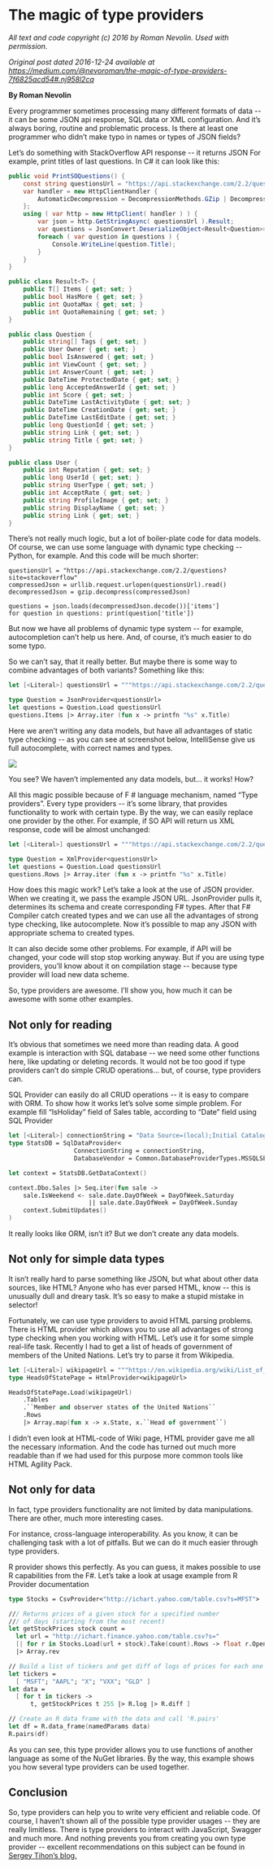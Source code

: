 ﻿



# The magic of type providers #

*All text and code copyright (c) 2016 by Roman Nevolin. Used with permission.*

*Original post dated 2016-12-24 available at https://medium.com/@nevoroman/the-magic-of-type-providers-7f6825acd54#.nj958l2cq*

**By Roman Nevolin**

Every programmer sometimes processing many different formats of data -- it can be some JSON api response, SQL data or XML configuration. And it’s always boring, routine and problematic process. Is there at least one programmer who didn’t make typo in names or types of JSON fields?

Let’s do something with StackOverflow API response -- it returns JSON For example, print titles of last questions. In C# it can look like this:

```csharp
public void PrintSOQuestions() {
    const string questionsUrl = "https://api.stackexchange.com/2.2/questions?site=stackoverflow";
    var handler = new HttpClientHandler {
        AutomaticDecompression = DecompressionMethods.GZip | DecompressionMethods.Deflate
    };
    using ( var http = new HttpClient( handler ) ) {
        var json = http.GetStringAsync( questionsUrl ).Result;
        var questions = JsonConvert.DeserializeObject<Result<Question>>( json ).Items;
        foreach ( var question in questions ) {
            Console.WriteLine(question.Title);
        }
    }
}

public class Result<T> {
    public T[] Items { get; set; }
    public bool HasMore { get; set; }
    public int QuotaMax { get; set; }
    public int QuotaRemaining { get; set; }
}

public class Question {
    public string[] Tags { get; set; }
    public User Owner { get; set; }
    public bool IsAnswered { get; set; }
    public int ViewCount { get; set; }
    public int AnswerCount { get; set; }
    public DateTime ProtectedDate { get; set; }
    public long AcceptedAnswerId { get; set; }
    public int Score { get; set; }
    public DateTime LastActivityDate { get; set; }
    public DateTime CreationDate { get; set; }
    public DateTime LastEditDate { get; set; }
    public long QuestionId { get; set; }
    public string Link { get; set; }
    public string Title { get; set; }
}

public class User {
    public int Reputation { get; set; }
    public long UserId { get; set; }
    public string UserType { get; set; }
    public int AcceptRate { get; set; }
    public string ProfileImage { get; set; }
    public string DisplayName { get; set; }
    public string Link { get; set; }
}
```

There’s not really much logic, but a lot of boiler-plate code for data models. Of course, we can use some language with dynamic type checking -- Python, for example. And this code will be much shorter:

```
questionsUrl = "https://api.stackexchange.com/2.2/questions?site=stackoverflow"
compressedJson = urllib.request.urlopen(questionsUrl).read()
decompressedJson = gzip.decompress(compressedJson)

questions = json.loads(decompressedJson.decode())['items']
for question in questions: print(question['title'])
```

But now we have all problems of dynamic type system -- for example, autocompletion can’t help us here. And, of course, it’s much easier to do some typo.

So we can’t say, that it really better. But maybe there is some way to combine advantages of both variants? Something like this:

```fsharp
let [<Literal>] questionsUrl = """https://api.stackexchange.com/2.2/questions?site=stackoverflow"""

type Question = JsonProvider<questionsUrl>
let questions = Question.Load questionsUrl
questions.Items |> Array.iter (fun x -> printfn "%s" x.Title) 
```

Here we aren’t writing any data models, but have all advantages of static type checking -- as you can see at screenshot below, IntelliSense give us full autocomplete, with correct names and types.

![](1.png)

You see? We haven’t implemented any data models, but… it works! How?

All this magic possible because of F # language mechanism, named “Type providers”. Every type providers -- it’s some library, that provides functionality to work with certain type. By the way, we can easily replace one provider by the other. For example, if SO API will return us XML response, code will be almost unchanged:

```fsharp
let [<Literal>] questionsUrl = """https://api.stackexchange.com/2.2/questions?site=stackoverflow"""

type Question = XmlProvider<questionsUrl>
let questions = Question.Load questionsUrl
questions.Rows |> Array.iter (fun x -> printfn "%s" x.Title) 
```

How does this magic work? Let’s take a look at the use of JSON provider. When we creating it, we pass the example JSON URL. JsonProvider pulls it, determines its schema and create corresponding F# types. After that F# Compiler catch created types and we can use all the advantages of strong type checking, like autocomplete. Now it’s possible to map any JSON with appropriate schema to created types.

It can also decide some other problems. For example, if API will be changed, your code will stop stop working anyway. But if you are using type providers, you’ll know about it on compilation stage -- because type provider will load new data scheme.

So, type providers are awesome. I’ll show you, how much it can be awesome with some other examples.

## Not only for reading

It’s obvious that sometimes we need more than reading data. A good example is interaction with SQL database -- we need some other functions here, like updating or deleting records. It would not be too good if type providers can’t do simple CRUD operations… but, of course, type providers can.

SQL Provider can easily do all CRUD operations -- it is easy to compare with ORM. To show how it works let’s solve some simple problem. For example fill “IsHoliday” field of Sales table, according to “Date” field using SQL Provider

```fsharp
let [<Literal>] connectionString = "Data Source=(local);Initial Catalog=Stats;Integrated Security=True;"
type StatsDB = SqlDataProvider< 
                  ConnectionString = connectionString,
                  DatabaseVendor = Common.DatabaseProviderTypes.MSSQLSERVER>

let context = StatsDB.GetDataContext()

context.Dbo.Sales |> Seq.iter(fun sale ->
    sale.IsWeekend <- sale.date.DayOfWeek = DayOfWeek.Saturday 
                      || sale.date.DayOfWeek = DayOfWeek.Sunday
    context.SubmitUpdates()
)
```

It really looks like ORM, isn’t it? But we don’t create any data models.

## Not only for simple data types

It isn’t really hard to parse something like JSON, but what about other data sources, like HTML? Anyone who has ever parsed HTML, know -- this is unusually dull and dreary task. It’s so easy to make a stupid mistake in selector!

Fortunately, we can use type providers to avoid HTML parsing problems. There is HTML provider which allows you to use all advantages of strong type checking when you working with HTML. Let’s use it for some simple real-life task. Recently I had to get a list of heads of government of members of the United Nations. Let’s try to parse it from Wikipedia.

```fsharp
let [<Literal>] wikipageUrl = """https://en.wikipedia.org/wiki/List_of_current_heads_of_state_and_government"""
type HeadsOfStatePage = HtmlProvider<wikipageUrl>

HeadsOfStatePage.Load(wikipageUrl)
    .Tables
    .``Member and observer states of the United Nations``
    .Rows 
    |> Array.map(fun x -> x.State, x.``Head of government``)
```    

I didn’t even look at HTML-code of Wiki page, HTML provider gave me all the necessary information. And the code has turned out much more readable than if we had used for this purpose more common tools like HTML Agility Pack.

## Not only for data

In fact, type providers functionality are not limited by data manipulations. There are other, much more interesting cases.

For instance, cross-language interoperability. As you know, it can be challenging task with a lot of pitfalls. But we can do it much easier through type providers.

R provider shows this perfectly. As you can guess, it makes possible to use R capabilities from the F#. Let’s take a look at usage example from R Provider documentation

```fsharp
type Stocks = CsvProvider<"http://ichart.yahoo.com/table.csv?s=MFST"> 

/// Returns prices of a given stock for a specified number 
/// of days (starting from the most recent)
let getStockPrices stock count =
  let url = "http://ichart.finance.yahoo.com/table.csv?s="
  [| for r in Stocks.Load(url + stock).Take(count).Rows -> float r.Open |] 
  |> Array.rev

// Build a list of tickers and get diff of logs of prices for each one
let tickers = 
  [ "MSFT"; "AAPL"; "X"; "VXX"; "GLD" ]
let data =
  [ for t in tickers -> 
      t, getStockPrices t 255 |> R.log |> R.diff ]

// Create an R data frame with the data and call 'R.pairs'
let df = R.data_frame(namedParams data)
R.pairs(df)
```

As you can see, this type provider allows you to use functions of another language as some of the NuGet libraries. By the way, this example shows you how several type providers can be used together.

## Conclusion

So, type providers can help you to write very efficient and reliable code. Of course, I haven’t shown all of the possible type provider usages -- they are really limitless. There is type providers to interact with JavaScript, Swagger and much more. And nothing prevents you from creating you own type provider -- excellent recommendations on this subject can be found in [Sergey Tihon’s blog.](https://sergeytihon.wordpress.com/2016/07/11/f-type-providers-development-tips-not-tricks/)

